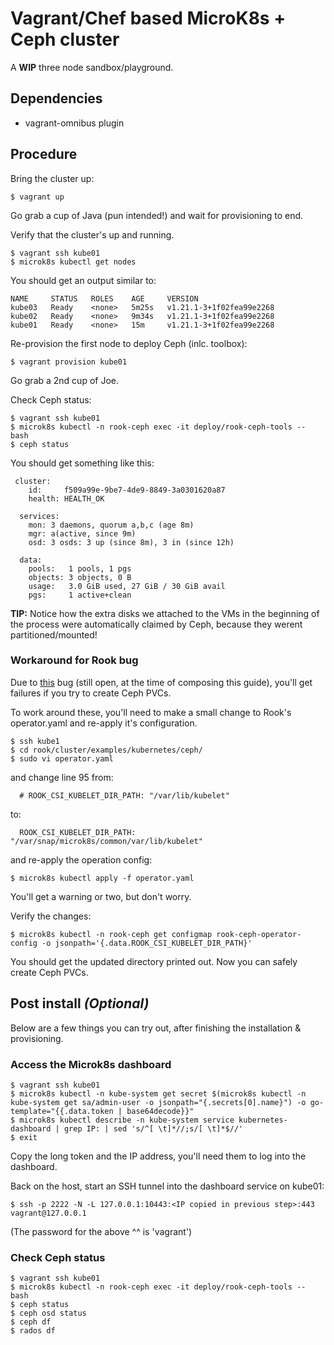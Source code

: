 # Vagrant/Chef based MicroK8s + Ceph cluster #

A **WIP** three node sandbox/playground.

## Dependencies
- vagrant-omnibus plugin

## Procedure

Bring the cluster up:

```shell
$ vagrant up
```

Go grab a cup of Java (pun intended!) and wait for provisioning to end.

Verify that the cluster's up and running.

```shell
$ vagrant ssh kube01
$ microk8s kubectl get nodes
```

You should get an output similar to:
```shell
NAME     STATUS   ROLES    AGE     VERSION
kube03   Ready    <none>   5m25s   v1.21.1-3+1f02fea99e2268
kube02   Ready    <none>   9m34s   v1.21.1-3+1f02fea99e2268
kube01   Ready    <none>   15m     v1.21.1-3+1f02fea99e2268 
```

Re-provision the first node to deploy Ceph (inlc. toolbox):

```shell
$ vagrant provision kube01
```

Go grab a 2nd cup of Joe.

Check Ceph status:

```shell
$ vagrant ssh kube01
$ microk8s kubectl -n rook-ceph exec -it deploy/rook-ceph-tools -- bash
$ ceph status
```

You should get something like this:

```shell
 cluster:
    id:     f509a99e-9be7-4de9-8849-3a0301620a87
    health: HEALTH_OK
 
  services:
    mon: 3 daemons, quorum a,b,c (age 8m)
    mgr: a(active, since 9m)
    osd: 3 osds: 3 up (since 8m), 3 in (since 12h)
 
  data:
    pools:   1 pools, 1 pgs
    objects: 3 objects, 0 B
    usage:   3.0 GiB used, 27 GiB / 30 GiB avail
    pgs:     1 active+clean
```

**TIP:** Notice how the extra disks we attached to the VMs in the beginning of the process were automatically claimed by Ceph, because they werent partitioned/mounted! 

### Workaround for Rook bug
Due to [this](https://github.com/rook/rook/issues/7817) bug (still open, at the time of composing this guide), you'll get failures if you try to create Ceph PVCs.

To work around these, you'll need to make a small change to Rook's operator.yaml and re-apply it's configuration.

```shell
$ ssh kube1
$ cd rook/cluster/examples/kubernetes/ceph/
$ sudo vi operator.yaml
```
and change line 95 from:
```shell
  # ROOK_CSI_KUBELET_DIR_PATH: "/var/lib/kubelet"
```
to:
```shell
  ROOK_CSI_KUBELET_DIR_PATH: "/var/snap/microk8s/common/var/lib/kubelet"
```
and re-apply the operation config:
```shell
$ microk8s kubectl apply -f operator.yaml
```
You'll get a warning or two, but don't worry.

Verify the changes:
```shell
$ microk8s kubectl -n rook-ceph get configmap rook-ceph-operator-config -o jsonpath='{.data.ROOK_CSI_KUBELET_DIR_PATH}'
```
You should get the updated directory printed out. Now you can safely create Ceph PVCs.

## Post install *(Optional)* 

Below are a few things you can try out, after finishing the installation & provisioning.

### Access the Microk8s dashboard

```shell
$ vagrant ssh kube01
$ microk8s kubectl -n kube-system get secret $(microk8s kubectl -n kube-system get sa/admin-user -o jsonpath="{.secrets[0].name}") -o go-template="{{.data.token | base64decode}}"
$ microk8s kubectl describe -n kube-system service kubernetes-dashboard | grep IP: | sed 's/^[ \t]*//;s/[ \t]*$//'
$ exit
```
Copy the long token and the IP address,  you'll need them to log into the dashboard.

Back on the host, start an SSH tunnel into the dashboard service on kube01:
```shell
$ ssh -p 2222 -N -L 127.0.0.1:10443:<IP copied in previous step>:443 vagrant@127.0.0.1
```
(The password for the above ^^ is 'vagrant')

### Check Ceph status

```shell
$ vagrant ssh kube01
$ microk8s kubectl -n rook-ceph exec -it deploy/rook-ceph-tools -- bash
$ ceph status
$ ceph osd status
$ ceph df
$ rados df
```
